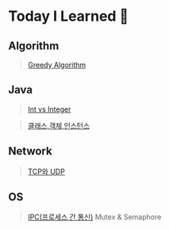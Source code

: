 # Today I Learned 🏃

## Algorithm

> [Greedy Algorithm](./Algorithm/Greedy%20Algorithm.md)

## Java

> [Int vs Integer](./Java/Int%20vs%20Integer.md)

> [클래스,객체,인스턴스](./Java/%ED%81%B4%EB%9E%98%EC%8A%A4%2C%EA%B0%9D%EC%B2%B4%2C%EC%9D%B8%EC%8A%A4%ED%84%B4%EC%8A%A4.md)

## Network

> [TCP와 UDP](./Network/TCP%EC%99%80%20UDP.md)

## OS

> [IPC(프로세스 간 통신)](./OS/IPC.md)
> Mutex & Semaphore
